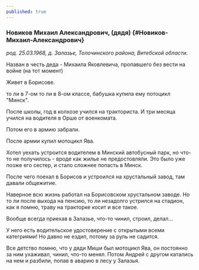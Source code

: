 ```yaml
---
published: true
---
```


### Новиков Михаил Александрович, (дядя) {#Новиков-Михаил-Александрович}

_род. 25.03.1968, д. Залазье, Толочинского района, Витебской области._



Назван в честь деда - Михаила Яковлевича, пропавшего без вести на войне (на тот момент)

Живет в Борисове.

то ли в 7-ом то ли в 8-ом классе, бабушка купила ему потоцикл "Минск".

После школы, год в колхозе учился на тракториста. И три месяца учился на водителя в Орше от военкомата. 

Потом его в армию забрали.

После армии купил мотоцикл Ява.

Хотел уехать устроится водителем в Минский автобусный парк, но что-то не получилось - вроде как жилье не предостовляли. Это было уже позже его сестер, и стало сложнее попасть в Минск.

После чего поехал в Борисов и устроился на хрустальный завод, там давали общежитие.

Наверное всю жизнь работал на Борисовском хрустальном заводе. Но то ли после выхода на пенсию, то ли незадолго устрился на стадион, как я помню, траву на тракторке косит и все такое.

Вообще всегда приехав в Залазье, что-то чинил, строил, делал...

У него есть водительское удостоверение с открытыми всеми категриями! Но давно не ездил, потому за руль не садится.

Все детство помню, что у дяди Миши был мотоцикл Ява, он постоянно за ним ухаживал, чинил, что-то менял. Потом Андрей с другом катались на нем и разбили, попав в аварию в лесу у Залазья.
        
        
